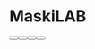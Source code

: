 # MaskiLAB

<StackPanel Orientation="Horizontal" HorizontalAlignment="Right">
                <TextBlock Text="Serh_Zik" VerticalAlignment="Center" FontSize="16"/>
                <materialDesign:PopupBox PlacementMode="BottomAndAlignRightEdges" StaysOpen="False" Margin="10">
                    <StackPanel Width="150">
                        <Button Content="Настройки"/>
                        <Button Content="Аккаунт"/>
                        <Button Content="Поддержка"/>
                        <Separator/>
                        <Button Content="Выйти"/>
                    </StackPanel>
                </materialDesign:PopupBox>
            </StackPanel>
